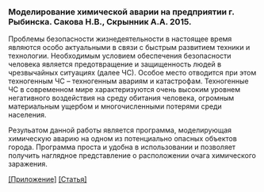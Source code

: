### Моделирование химической аварии на предприятии г. Рыбинска. Сакова Н.В., Скрынник А.А. 2015.


Проблемы безопасности жизнедеятельности в настоящее время являются особо актуальными в связи с быстрым развитием техники и технологии.
Необходимым условием обеспечения безопасности человека является предотвращение и защищенность людей в чрезвычайных ситуациях (далее
ЧС). Особое место отводится при этом техногенным ЧС – техногенным авариям и катастрофам. Техногенные ЧС в современном мире характеризуются очень высоким уровнем негативного воздействия на среду обитания человека, огромным материальным ущербом и многочисленными потерями среди населения. 

Резульатом данной работы является программа, моделирующая химическую аварию на одном из потенциально опасных объектов города. Программа проста и удобна в использовании и позволяет получить наглядное представление о расположении очага химического заражения. 

[[Приложение]](https://tviskaron.github.io/bjd.github.io/) [[Статья]](https://www.elibrary.ru/item.asp?id=23878483&)

